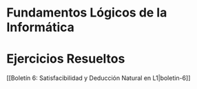 # Fundamentos Lógicos de la Informática

# Ejercicios Resueltos
[[Boletín 6: Satisfacibilidad y Deducción Natural en L1|boletin-6]]